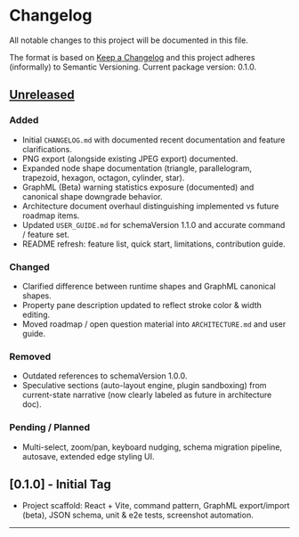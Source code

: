 # Changelog

All notable changes to this project will be documented in this file.

The format is based on [Keep a Changelog](https://keepachangelog.com/en/1.0.0/) and this project adheres (informally) to Semantic Versioning. Current package version: 0.1.0.

## [Unreleased]

### Added

- Initial `CHANGELOG.md` with documented recent documentation and feature clarifications.
- PNG export (alongside existing JPEG export) documented.
- Expanded node shape documentation (triangle, parallelogram, trapezoid, hexagon, octagon, cylinder, star).
- GraphML (Beta) warning statistics exposure (documented) and canonical shape downgrade behavior.
- Architecture document overhaul distinguishing implemented vs future roadmap items.
- Updated `USER_GUIDE.md` for schemaVersion 1.1.0 and accurate command / feature set.
- README refresh: feature list, quick start, limitations, contribution guide.

### Changed

- Clarified difference between runtime shapes and GraphML canonical shapes.
- Property pane description updated to reflect stroke color & width editing.
- Moved roadmap / open question material into `ARCHITECTURE.md` and user guide.

### Removed

- Outdated references to schemaVersion 1.0.0.
- Speculative sections (auto-layout engine, plugin sandboxing) from current-state narrative (now clearly labeled as future in architecture doc).

### Pending / Planned

- Multi-select, zoom/pan, keyboard nudging, schema migration pipeline, autosave, extended edge styling UI.

## [0.1.0] - Initial Tag

- Project scaffold: React + Vite, command pattern, GraphML export/import (beta), JSON schema, unit & e2e tests, screenshot automation.

---

[Unreleased]: https://github.com/vincemic/ai-diagram-imp/compare/0.1.0...HEAD
